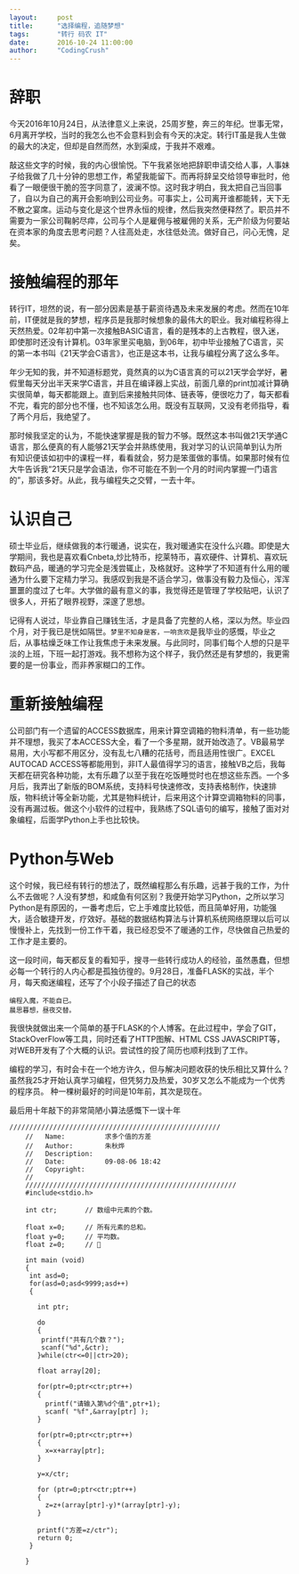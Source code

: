 ```yaml
---
layout:     post
title:      "选择编程，追随梦想"
tags:       "转行 码农 IT"
date:       2016-10-24 11:00:00
author:     "CodingCrush"
---
```



# 辞职

今天2016年10月24日，从法律意义上来说，25周岁整，奔三的年纪。世事无常，6月离开学校，当时的我怎么也不会意料到会有今天的决定。转行IT虽是我人生做的最大的决定，但却是自然而然，水到渠成，于我并不艰难。

敲这些文字的时候，我的内心很愉悦。下午我紧张地把辞职申请交给人事，人事妹子给我做了几十分钟的思想工作，希望我能留下。而再将辞呈交给领导审批时，他看了一眼便很干脆的签字同意了，波澜不惊。这时我才明白，我太把自己当回事了，自以为自己的离开会影响到公司业务。可事实上，公司离开谁都能转，天下无不散之宴席。运动与变化是这个世界永恒的规律，然后我突然便释然了。职员并不需要为一家公司鞠躬尽瘁，公司与个人是雇佣与被雇佣的关系，无产阶级为何要站在资本家的角度去思考问题？人往高处走，水往低处流。做好自己，问心无愧，足矣。

# 接触编程的那年
转行IT，坦然的说，有一部分因素是基于薪资待遇及未来发展的考虑。然而在10年前，IT便就是我的梦想，程序员是我那时候想象的最伟大的职业。我对编程称得上天然热爱。02年初中第一次接触BASIC语言，看的是残本的上古教程，很入迷，即使那时还没有计算机。03年家里买电脑，到06年，初中毕业接触了C语言，买的第一本书叫《21天学会C语言》，也正是这本书，让我与编程分离了这么多年。

年少无知的我，并不知道标题党，竟然真的以为C语言真的可以21天学会学好，暑假里每天分出半天来学C语言，并且在编译器上实战，前面几章的print加减计算确实很简单，每天都能跟上。直到后来接触共同体、链表等，便很吃力了，每天都看不完，看完的部分也不懂，也不知该怎么用。既没有互联网，又没有老师指导，看了两个月后，我绝望了。

那时候我坚定的认为，不能快速掌握是我的智力不够。既然这本书叫做21天学通C语言，那么便真的有人能够21天学会并熟练使用，我对学习的认识简单到认为所有知识便该如初中的课程一样，看看就会，努力是笨蛋做的事情。如果那时候有位大牛告诉我“21天只是学会语法，你不可能在不到一个月的时间内掌握一门语言的”，那该多好。从此，我与编程失之交臂，一去十年。


# 认识自己
硕士毕业后，继续做我的本行暖通，说实在，我对暖通实在没什么兴趣。即使是大学期间，我也是喜欢看Cnbeta,炒比特币，挖莱特币，喜欢硬件、计算机、喜欢玩数码产品，暖通的学习完全是浅尝辄止，及格就好。这种学了不知道有什么用的暖通为什么要下定精力学习。我感叹到我是不适合学习，做事没有毅力及恒心，浑浑噩噩的度过了七年。大学做的最有意义的事，我觉得还是管理了学校贴吧，认识了很多人，开拓了眼界视野，深邃了思想。

记得有人说过，毕业靠自己赚钱生活，才是具备了完整的人格，深以为然。毕业四个月，对于我已是恍如隔世。`梦里不知身是客，一响贪欢`是我毕业的感慨，毕业之后，从事枯燥乏味工作让我焦虑于未来发展。与此同时，同事们每个人想的只是平淡的上班，下班一起打游戏。我不想称为这个样子，我仍然还是有梦想的，我更需要的是一份事业，而非养家糊口的工作。

# 重新接触编程
公司部门有一个遗留的ACCESS数据库，用来计算空调箱的物料清单，有一些功能并不理想，我买了本ACCESS大全，看了一个多星期，就开始改造了。VB最易学易用，大小写都不用区分，没有乱七八糟的花括号，而且适用性很广。EXCEL AUTOCAD ACCESS等都能用到，非IT人最值得学习的语言，接触VB之后，我每天都在研究各种功能，太有乐趣了以至于我在吃饭睡觉时也在想这些东西。一个多月后，我弄出了新版的BOM系统，支持料号快速修改，支持表格制作，快速排版，物料统计等全新功能，尤其是物料统计，后来用这个计算空调箱物料的同事，没有再漏过板。做这个小软件的过程中，我熟练了SQL语句的编写，接触了面对对象编程，后面学Python上手也比较快。

# Python与Web
这个时候，我已经有转行的想法了，既然编程那么有乐趣，远甚于我的工作，为什么不去做呢？人没有梦想，和咸鱼有何区别？我便开始学习Python，之所以学习Python是有原因的，一番考虑后，它上手难度比较低，而且简单好用，功能强大，适合敏捷开发，疗效好。基础的数据结构算法与计算机系统网络原理以后可以慢慢补上，先找到一份工作干着，我已经忍受不了暖通的工作，尽快做自己热爱的工作才是主要的。

这一段时间，每天都反复的看知乎，搜寻一些转行成功人的经验，虽然愚蠢，但想必每一个转行的人内心都是孤独彷徨的。9月28日，准备FLASK的实战，半个月，每天痴迷编程，还写了个小段子描述了自己的状态

    编程入魔，不能自已。
    晨思暮想，昼夜交替。

我很快就做出来一个简单的基于FLASK的个人博客。在此过程中，学会了GIT，StackOverFlow等工具，同时还看了HTTP图解、HTML CSS JAVASCRIPT等，对WEB开发有了个大概的认识。尝试性的投了简历也顺利找到了工作。

编程的学习，有时会卡在一个地方许久，但与解决问题收获的快乐相比又算什么？
虽然我25才开始认真学习编程，但凭努力及热爱，30岁又怎么不能成为一个优秀的程序员。
种一棵树最好的时间是10年前，其次是现在。

最后用十年敲下的非常简陋小算法感慨下一误十年

    /////////////////////////////////////////////////////
        //   Name:          求多个值的方差
        //   Author:        朱秋烨
        //   Description:
        //   Date:          09-08-06 18:42
        //   Copyright:
        //
        /////////////////////////////////////////////////////
        #include<stdio.h>
        
        int ctr;       // 数组中元素的个数。
        
        float x=0;     // 所有元素的总和。
        float y=0;     // 平均数。
        float z=0;     // 
        
        int main (void)
        {
         int asd=0;
         for(asd=0;asd<9999;asd++)
         {
        
           int ptr;
        
           do
           {
            printf("共有几个数？");
            scanf("%d",&ctr);
           }while(ctr<=0||ctr>20);
        
           float array[20];
        
           for(ptr=0;ptr<ctr;ptr++)
           {
             printf("请输入第%d个值",ptr+1);
             scanf( "%f",&array[ptr] );
           }
        
           for(ptr=0;ptr<ctr;ptr++)
           {
             x=x+array[ptr];
           }
        
           y=x/ctr;
        
           for (ptr=0;ptr<ctr;ptr++)
           {
             z=z+(array[ptr]-y)*(array[ptr]-y);
           }
        
           printf("方差=z/ctr");
           return 0;
         }
        
        }